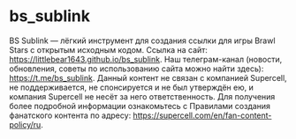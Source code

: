 # bs_sublink
BS Sublink — лёгкий инструмент для создания ссылки для игры Brawl Stars с открытым исходным кодом. Ссылка на сайт: https://littlebear1643.github.io/bs_sublink. Наш телеграм-канал (новости, обновления, советы по использованию сайта можно найти здесь): https://t.me/bs_sublink. Данный контент не связан с компанией Supercell, не поддерживается, не спонсируется и не был утверждён ею, и компания Supercell не несёт за него ответственность. Для получения более подробной информации ознакомьтесь с Правилами создания фанатского контента по адресу: https://supercell.com/en/fan-content-policy/ru.
